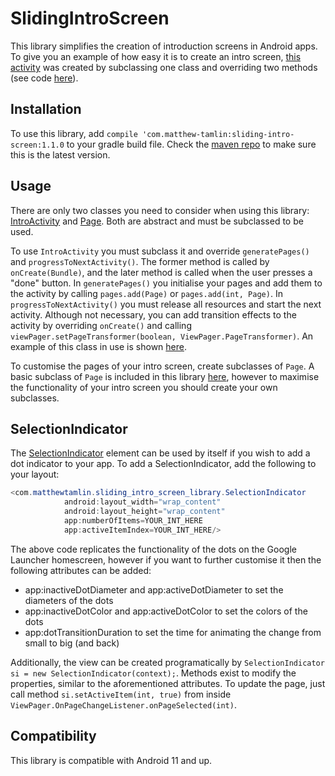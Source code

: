 # SlidingIntroScreen
This library simplifies the creation of introduction screens in Android apps. To give you an example of how easy it is to create an intro screen, [this activity](misc/example.gif) was created by subclassing one class and overriding two methods (see code [here](testapp/src/main/java/com/matthewtamlin/testapp/IntroTest.java)).


## Installation
To use this library, add `compile 'com.matthew-tamlin:sliding-intro-screen:1.1.0` to your gradle build file. Check the [maven repo](https://bintray.com/matthewtamlin/maven/SlidingIntroScreen/view) to make sure this is the latest version.


## Usage
There are only two classes you need to consider when using this library: [IntroActivity](library/src/main/java/com/matthewtamlin/sliding_intro_screen_library/IntroActivity.java) and [Page](library/src/main/java/com/matthewtamlin/sliding_intro_screen_library/Page.java). Both are abstract and must be subclassed to be used.

To use `IntroActivity` you must subclass it and override `generatePages()` and `progressToNextActivity()`. The former method is called by `onCreate(Bundle)`, and the later method is called when the user presses a "done" button. In `generatePages()` you initialise your pages and add them to the activity by calling `pages.add(Page)` or `pages.add(int, Page)`. In `progressToNextActivity()` you must release all resources and start the next activity. Although not necessary, you can add transition effects to the activity by overriding `onCreate()` and calling `viewPager.setPageTransformer(boolean, ViewPager.PageTransformer)`. An example of this class in use is shown [here](testapp/src/main/java/com/matthewtamlin/testapp/IntroTest.java). 

To customise the pages of your intro screen, create subclasses of `Page`. A basic subclass of `Page` is included in this library [here](library/src/main/java/com/matthewtamlin/sliding_intro_screen_library/ParallaxPage.java), however to maximise the functionality of your intro screen you should create your own subclasses. 


## SelectionIndicator
The [SelectionIndicator](library/src/main/java/com/matthewtamlin/sliding_intro_screen_library/SelectionIndicator.java) element can be used by itself if you wish to add a dot indicator to your app. To add a SelectionIndicator, add the following to your layout:

```java
<com.matthewtamlin.sliding_intro_screen_library.SelectionIndicator
            android:layout_width="wrap_content"
            android:layout_height="wrap_content"
            app:numberOfItems=YOUR_INT_HERE
            app:activeItemIndex=YOUR_INT_HERE/>
```

The above code replicates the functionality of the dots on the Google Launcher homescreen, however if you want to further customise it then the following attributes can be added:

- app:inactiveDotDiameter and app:activeDotDiameter to set the diameters of the dots
- app:inactiveDotColor and app:activeDotColor to set the colors of the dots
- app:dotTransitionDuration to set the time for animating the change from small to big (and back) 

Additionally, the view can be created programatically by `SelectionIndicator si = new SelectionIndicator(context);`. Methods exist to modify the properties, similar to the aforementioned attributes. To update the page, just call method `si.setActiveItem(int, true)` from inside `ViewPager.OnPageChangeListener.onPageSelected(int)`.


## Compatibility
This library is compatible with Android 11 and up.

